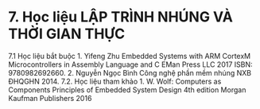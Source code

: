 # 7. Học liệu LẬP TRÌNH NHÚNG VÀ THỜI GIAN THỰC
7.1 Học liệu bắt buộc 1. Yifeng Zhu Embedded Systems with ARM CortexM Microcontrollers in Assembly Language and C EMan Press LLC 2017 ISBN: 9780982692660. 2. Nguyễn Ngọc Bình Công nghệ phần mềm nhúng NXB ĐHQGHN 2014. 7.2. Học liệu tham khảo 1. W. Wolf: Computers as Components Principles of Embedded System Design 4th edition Morgan Kaufman Publishers 2016
